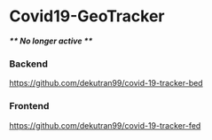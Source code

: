 # Covid19-GeoTracker

***\*\* No longer active \*\****

### Backend
https://github.com/dekutran99/covid-19-tracker-bed

### Frontend
https://github.com/dekutran99/covid-19-tracker-fed
